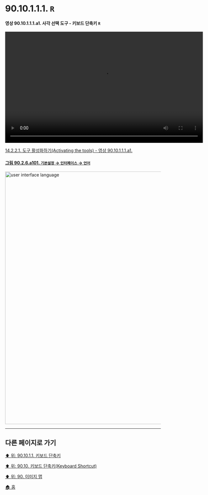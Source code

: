 # 90.10.1.1.1. `R`

<a id="90-10-01-01-01-a1"></a>

#### 영상 90.10.1.1.1.a1. 사각 선택 도구 - 키보드 단축키 `R`
<video controls="controls" width="640" height="360" src="https://github.com/wonder13662/gimp/assets/15767104/0a45ddc7-b2f1-48d6-a309-22f81b23c8c0"></video>

[14.2.2.1. 도구 활성화하기(Activating the tools) - 영상 90.10.1.1.1.a1.](./14-02-02-01-activating_the_tool.md#90-10-01-01-01-a1)

<a id="90-02-06-a101"></a>

#### [그림 90.2.6.a101. `기본설정` → `인터페이스` → `언어`](./90-02-06-00-interface.md#90-02-06-a101)
<img width="831" height="818" alt="user interface language" src="https://github.com/wonder13662/gimp/assets/15767104/7db9bad7-1d10-4927-870a-026b2f0f2dad">

***

## 다른 페이지로 가기

[⬆️ 위: 90.10.1.1. 키보드 단축키](./90-10-01-01-00-keyboard_shortcut.md)

[⬆️ 위: 90.10. 키보드 단축키(Keyboard Shortcut)](./90-10-00-keyboard_shortcut.md)

[⬆️ 위: 90. 이미지 맵](./90-00-image-map.md)

[🏠 홈](./00-home.md)